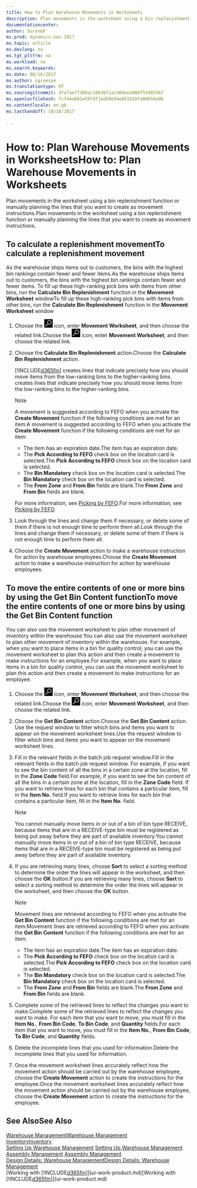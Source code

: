 ```yaml
---
title: How to Plan Warehouse Movements in Worksheets
description: Plan movements in the worksheet using a bin replenishment function or manually planning the lines that you want to create as movement instructions.
documentationcenter: 
author: SorenGP
ms.prod: dynamics-nav-2017
ms.topic: article
ms.devlang: na
ms.tgt_pltfrm: na
ms.workload: na
ms.search.keywords: 
ms.date: 08/16/2017
ms.author: sgroespe
ms.translationtype: HT
ms.sourcegitcommit: 4fefaef7380ac10836fcac404eea006f55d8556f
ms.openlocfilehash: fcf44a681e597df1bd50e94e851810fa00656a96
ms.contentlocale: en-gb
ms.lasthandoff: 10/16/2017

---
```

# <a name="how-to-plan-warehouse-movements-in-worksheets"></a><span data-ttu-id="f0988-103">How to: Plan Warehouse Movements in Worksheets</span><span class="sxs-lookup"><span data-stu-id="f0988-103">How to: Plan Warehouse Movements in Worksheets</span></span>
<span data-ttu-id="f0988-104">Plan movements in the worksheet using a bin replenishment function or manually planning the lines that you want to create as movement instructions.</span><span class="sxs-lookup"><span data-stu-id="f0988-104">Plan movements in the worksheet using a bin replenishment function or manually planning the lines that you want to create as movement instructions.</span></span>  

## <a name="to-calculate-a-replenishment-movement"></a><span data-ttu-id="f0988-105">To calculate a replenishment movement</span><span class="sxs-lookup"><span data-stu-id="f0988-105">To calculate a replenishment movement</span></span>  
<span data-ttu-id="f0988-106">As the warehouse ships items out to customers, the bins with the highest bin rankings contain fewer and fewer items.</span><span class="sxs-lookup"><span data-stu-id="f0988-106">As the warehouse ships items out to customers, the bins with the highest bin rankings contain fewer and fewer items.</span></span> <span data-ttu-id="f0988-107">To fill up these high-ranking pick bins with items from other bins, run the **Calculate Bin Replenishment** function in the **Movement Worksheet** window</span><span class="sxs-lookup"><span data-stu-id="f0988-107">To fill up these high-ranking pick bins with items from other bins, run the **Calculate Bin Replenishment** function in the **Movement Worksheet** window</span></span>

1.  <span data-ttu-id="f0988-108">Choose the ![Search for Page or Report](media/ui-search/search_small.png "Search for Page or Report icon") icon, enter **Movement Worksheet**, and then choose the related link.</span><span class="sxs-lookup"><span data-stu-id="f0988-108">Choose the ![Search for Page or Report](media/ui-search/search_small.png "Search for Page or Report icon") icon, enter **Movement Worksheet**, and then choose the related link.</span></span>  
2.  <span data-ttu-id="f0988-109">Choose the **Calculate Bin Replenishment** action.</span><span class="sxs-lookup"><span data-stu-id="f0988-109">Choose the **Calculate Bin Replenishment** action.</span></span>  

    [!INCLUDE[d365fin](includes/d365fin_md.md)]<span data-ttu-id="f0988-110"> creates lines that indicate precisely how you should move items from the low-ranking bins to the higher-ranking bins.</span><span class="sxs-lookup"><span data-stu-id="f0988-110"> creates lines that indicate precisely how you should move items from the low-ranking bins to the higher-ranking bins.</span></span>  

    > [!NOTE]  
    >  <span data-ttu-id="f0988-111">A movement is suggested according to FEFO when you activate the **Create Movement** function if the following conditions are met for an item:</span><span class="sxs-lookup"><span data-stu-id="f0988-111">A movement is suggested according to FEFO when you activate the **Create Movement** function if the following conditions are met for an item:</span></span>  
    >   
    >  -   <span data-ttu-id="f0988-112">The item has an expiration date.</span><span class="sxs-lookup"><span data-stu-id="f0988-112">The item has an expiration date.</span></span>  
    > -   <span data-ttu-id="f0988-113">The **Pick According to FEFO** check box on the location card is selected.</span><span class="sxs-lookup"><span data-stu-id="f0988-113">The **Pick According to FEFO** check box on the location card is selected.</span></span>  
    > -   <span data-ttu-id="f0988-114">The **Bin Mandatory** check box on the location card is selected.</span><span class="sxs-lookup"><span data-stu-id="f0988-114">The **Bin Mandatory** check box on the location card is selected.</span></span>  
    > -   <span data-ttu-id="f0988-115">The **From Zone** and **From Bin** fields are blank.</span><span class="sxs-lookup"><span data-stu-id="f0988-115">The **From Zone** and **From Bin** fields are blank.</span></span>  

    <span data-ttu-id="f0988-116">For more information, see [Picking by FEFO](warehouse-picking-by-fefo.md).</span><span class="sxs-lookup"><span data-stu-id="f0988-116">For more information, see [Picking by FEFO](warehouse-picking-by-fefo.md).</span></span>  

3.  <span data-ttu-id="f0988-117">Look through the lines and change them if necessary, or delete some of them if there is not enough time to perform them all.</span><span class="sxs-lookup"><span data-stu-id="f0988-117">Look through the lines and change them if necessary, or delete some of them if there is not enough time to perform them all.</span></span>  
4.  <span data-ttu-id="f0988-118">Choose the **Create Movement** action to make a warehouse instruction for action by warehouse employees.</span><span class="sxs-lookup"><span data-stu-id="f0988-118">Choose the **Create Movement** action to make a warehouse instruction for action by warehouse employees.</span></span>  

## <a name="to-move-the-entire-contents-of-one-or-more-bins-by-using-the-get-bin-content-function"></a><span data-ttu-id="f0988-119">To move the entire contents of one or more bins by using the Get Bin Content function</span><span class="sxs-lookup"><span data-stu-id="f0988-119">To move the entire contents of one or more bins by using the Get Bin Content function</span></span>  
<span data-ttu-id="f0988-120">You can also use the movement worksheet to plan other movement of inventory within the warehouse.</span><span class="sxs-lookup"><span data-stu-id="f0988-120">You can also use the movement worksheet to plan other movement of inventory within the warehouse.</span></span> <span data-ttu-id="f0988-121">For example, when you want to place items in a bin for quality control, you can use the movement worksheet to plan this action and then create a movement to make instructions for an employee.</span><span class="sxs-lookup"><span data-stu-id="f0988-121">For example, when you want to place items in a bin for quality control, you can use the movement worksheet to plan this action and then create a movement to make instructions for an employee.</span></span>  

1.  <span data-ttu-id="f0988-122">Choose the ![Search for Page or Report](media/ui-search/search_small.png "Search for Page or Report icon") icon, enter **Movement Worksheet**, and then choose the related link.</span><span class="sxs-lookup"><span data-stu-id="f0988-122">Choose the ![Search for Page or Report](media/ui-search/search_small.png "Search for Page or Report icon") icon, enter **Movement Worksheet**, and then choose the related link.</span></span>  
2.  <span data-ttu-id="f0988-123">Choose the **Get Bin Content** action.</span><span class="sxs-lookup"><span data-stu-id="f0988-123">Choose the **Get Bin Content** action.</span></span> <span data-ttu-id="f0988-124">Use the request window to filter which bins and items you want to appear on the movement worksheet lines.</span><span class="sxs-lookup"><span data-stu-id="f0988-124">Use the request window to filter which bins and items you want to appear on the movement worksheet lines.</span></span>  
3.  <span data-ttu-id="f0988-125">Fill in the relevant fields in the batch job request window.</span><span class="sxs-lookup"><span data-stu-id="f0988-125">Fill in the relevant fields in the batch job request window.</span></span> <span data-ttu-id="f0988-126">For example, if you want to see the bin content of all the bins in a certain zone at the location, fill in the **Zone Code** field.</span><span class="sxs-lookup"><span data-stu-id="f0988-126">For example, if you want to see the bin content of all the bins in a certain zone at the location, fill in the **Zone Code** field.</span></span> <span data-ttu-id="f0988-127">If you want to retrieve lines for each bin that contains a particular item, fill in the **Item No.** field.</span><span class="sxs-lookup"><span data-stu-id="f0988-127">If you want to retrieve lines for each bin that contains a particular item, fill in the **Item No.** field.</span></span>  

    > [!NOTE]  
    >  <span data-ttu-id="f0988-128">You cannot manually move items in or out of a bin of bin type RECEIVE, because items that are in a RECEIVE-type bin must be registered as being put away before they are part of available inventory.</span><span class="sxs-lookup"><span data-stu-id="f0988-128">You cannot manually move items in or out of a bin of bin type RECEIVE, because items that are in a RECEIVE-type bin must be registered as being put away before they are part of available inventory.</span></span>  

4.  <span data-ttu-id="f0988-129">If you are retrieving many lines, choose **Sort** to select a sorting method to determine the order the lines will appear in the worksheet, and then choose the **OK** button.</span><span class="sxs-lookup"><span data-stu-id="f0988-129">If you are retrieving many lines, choose **Sort** to select a sorting method to determine the order the lines will appear in the worksheet, and then choose the **OK** button.</span></span>  

    > [!NOTE]  
    >  <span data-ttu-id="f0988-130">Movement lines are retrieved according to FEFO when you activate the **Get Bin Content** function if the following conditions are met for an item:</span><span class="sxs-lookup"><span data-stu-id="f0988-130">Movement lines are retrieved according to FEFO when you activate the **Get Bin Content** function if the following conditions are met for an item:</span></span>  
    >   
    >  -   <span data-ttu-id="f0988-131">The item has an expiration date.</span><span class="sxs-lookup"><span data-stu-id="f0988-131">The item has an expiration date.</span></span>  
    > -   <span data-ttu-id="f0988-132">The **Pick According to FEFO** check box on the location card is selected.</span><span class="sxs-lookup"><span data-stu-id="f0988-132">The **Pick According to FEFO** check box on the location card is selected.</span></span>  
    > -   <span data-ttu-id="f0988-133">The **Bin Mandatory** check box on the location card is selected.</span><span class="sxs-lookup"><span data-stu-id="f0988-133">The **Bin Mandatory** check box on the location card is selected.</span></span>  
    > -   <span data-ttu-id="f0988-134">The **From Zone** and **From Bin** fields are blank.</span><span class="sxs-lookup"><span data-stu-id="f0988-134">The **From Zone** and **From Bin** fields are blank.</span></span>  

5.  <span data-ttu-id="f0988-135">Complete some of the retrieved lines to reflect the changes you want to make.</span><span class="sxs-lookup"><span data-stu-id="f0988-135">Complete some of the retrieved lines to reflect the changes you want to make.</span></span> <span data-ttu-id="f0988-136">For each item that you want to move, you must fill in the **Item No.**, **From Bin Code**, **To Bin Code**, and **Quantity** fields.</span><span class="sxs-lookup"><span data-stu-id="f0988-136">For each item that you want to move, you must fill in the **Item No.**, **From Bin Code**, **To Bin Code**, and **Quantity** fields.</span></span>  
6.  <span data-ttu-id="f0988-137">Delete the incomplete lines that you used for information.</span><span class="sxs-lookup"><span data-stu-id="f0988-137">Delete the incomplete lines that you used for information.</span></span>  
7.  <span data-ttu-id="f0988-138">Once the movement worksheet lines accurately reflect how the movement action should be carried out by the warehouse employee, choose the **Create Movement** action to create the instructions for the employee.</span><span class="sxs-lookup"><span data-stu-id="f0988-138">Once the movement worksheet lines accurately reflect how the movement action should be carried out by the warehouse employee, choose the **Create Movement** action to create the instructions for the employee.</span></span>  

## <a name="see-also"></a><span data-ttu-id="f0988-139">See Also</span><span class="sxs-lookup"><span data-stu-id="f0988-139">See Also</span></span>  
[<span data-ttu-id="f0988-140">Warehouse Management</span><span class="sxs-lookup"><span data-stu-id="f0988-140">Warehouse Management</span></span>](warehouse-manage-warehouse.md)  
[<span data-ttu-id="f0988-141">Inventory</span><span class="sxs-lookup"><span data-stu-id="f0988-141">Inventory</span></span>](inventory-manage-inventory.md)  
<span data-ttu-id="f0988-142">[Setting Up Warehouse Management](warehouse-setup-warehouse.md)   </span><span class="sxs-lookup"><span data-stu-id="f0988-142">[Setting Up Warehouse Management](warehouse-setup-warehouse.md)   </span></span>  
<span data-ttu-id="f0988-143">[Assembly Management](assembly-assemble-items.md)  </span><span class="sxs-lookup"><span data-stu-id="f0988-143">[Assembly Management](assembly-assemble-items.md)  </span></span>  
[<span data-ttu-id="f0988-144">Design Details: Warehouse Management</span><span class="sxs-lookup"><span data-stu-id="f0988-144">Design Details: Warehouse Management</span></span>](design-details-warehouse-management.md)  
<span data-ttu-id="f0988-145">[Working with [!INCLUDE[d365fin](includes/d365fin_md.md)]](ui-work-product.md)</span><span class="sxs-lookup"><span data-stu-id="f0988-145">[Working with [!INCLUDE[d365fin](includes/d365fin_md.md)]](ui-work-product.md)</span></span>

